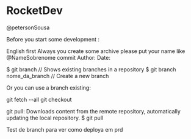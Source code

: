 # RocketDev
@petersonSousa

Before you start some development :

English first
Always you create some archive please put your name  like @NameSobrenome
     commit <hash>
     Author:
     Date:  
     <mensagem-do-commit> 


$ git branch // Shows existing branches in a repository
$ git branch nome_da_branch // Create a new branch

Or you can use a branch existing:

git fetch --all
git checkout <nome-do-branch>



git pull: Downloads content from the remote repository, automatically updating the local repository.
$ git pull




Test de branch para ver como deploya em prd